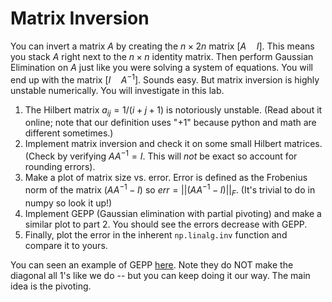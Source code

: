 # Matrix Inversion

You can invert a matrix $A$ by creating the $n \times 2n$ matrix $[A \quad I]$. This means you stack $A$ right next to the $n \times n$ identity matrix. Then perform Gaussian Elimination on $A$ just like you were solving a system of equations. You will end up with the matrix $[I \quad A^{-1}]$. Sounds easy. But matrix inversion is highly unstable numerically. You will investigate in this lab.

1. The Hilbert matrix $a_{ij} = 1/(i+j+1)$ is notoriously unstable. (Read about it online; note that our definition uses "+1" because python and math are different sometimes.)
1. Implement matrix inversion and check it on some small Hilbert matrices. (Check by verifying $AA^{-1} = I$. This will *not* be exact so account for rounding errors).
2. Make a plot of matrix size vs. error. Error is defined as the Frobenius norm of the matrix $(AA^{-1} - I)$ so $err = || (AA^{-1} - I) ||_F$. (It's trivial to do in numpy so look it up!)
3. Implement GEPP (Gaussian elimination with partial pivoting) and make a similar plot to part 2. You should see the errors decrease with GEPP.
4. Finally, plot the error in the inherent `np.linalg.inv` function and compare it to yours.

You can seen an example of GEPP [here](https://web.mit.edu/10.001/Web/Course_Notes/GaussElimPivoting.html). Note they do NOT make the diagonal all 1's like we do -- but you can keep doing it our way. The main idea is the pivoting.